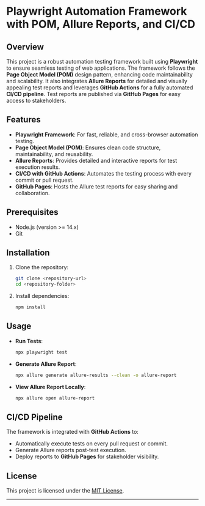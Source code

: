 

# Playwright Automation Framework with POM, Allure Reports, and CI/CD  

## Overview  
This project is a robust automation testing framework built using **Playwright** to ensure seamless testing of web applications. The framework follows the **Page Object Model (POM)** design pattern, enhancing code maintainability and scalability. It also integrates **Allure Reports** for detailed and visually appealing test reports and leverages **GitHub Actions** for a fully automated **CI/CD pipeline**. Test reports are published via **GitHub Pages** for easy access to stakeholders.  

## Features  
- **Playwright Framework**: For fast, reliable, and cross-browser automation testing.  
- **Page Object Model (POM)**: Ensures clean code structure, maintainability, and reusability.  
- **Allure Reports**: Provides detailed and interactive reports for test execution results.  
- **CI/CD with GitHub Actions**: Automates the testing process with every commit or pull request.  
- **GitHub Pages**: Hosts the Allure test reports for easy sharing and collaboration.  

## Prerequisites  
- Node.js (version >= 14.x)  
- Git  

## Installation  
1. Clone the repository:  
   ```bash
   git clone <repository-url>
   cd <repository-folder>
   ```  
2. Install dependencies:  
   ```bash
   npm install
   ```  

## Usage  
- **Run Tests**:  
   ```bash
   npx playwright test
   ```  
- **Generate Allure Report**:  
   ```bash
   npx allure generate allure-results --clean -o allure-report
   ```  
- **View Allure Report Locally**:  
   ```bash
   npx allure open allure-report
   ```  

## CI/CD Pipeline  
The framework is integrated with **GitHub Actions** to:  
- Automatically execute tests on every pull request or commit.  
- Generate Allure reports post-test execution.  
- Deploy reports to **GitHub Pages** for stakeholder visibility.  



## License  
This project is licensed under the [MIT License](LICENSE).  

---
